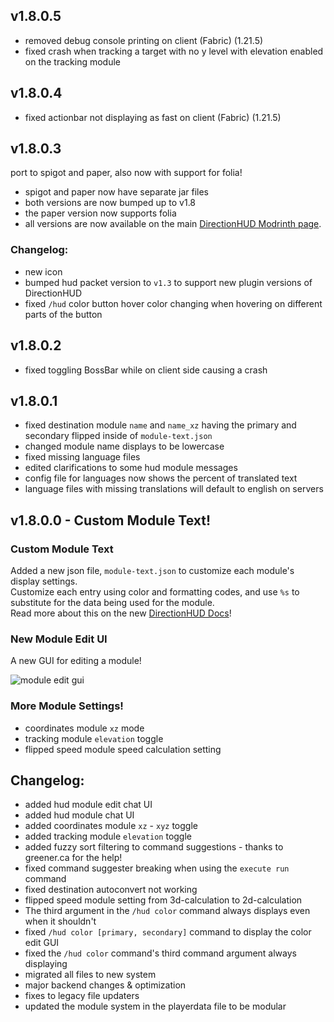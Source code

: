 ## v1.8.0.5
* removed debug console printing on client (Fabric) (1.21.5)
* fixed crash when tracking a target with no y level with elevation enabled on the tracking module

## v1.8.0.4
* fixed actionbar not displaying as fast on client (Fabric) (1.21.5)

## v1.8.0.3
port to spigot and paper, also now with support for folia!

* spigot and paper now have separate jar files
* both versions are now bumped up to v1.8
* the paper version now supports folia
* all versions are now available on the main [DirectionHUD Modrinth page](https://modrinth.com/mod/directionhud).

### Changelog:
* new icon
* bumped hud packet version to `v1.3` to support new plugin versions of DirectionHUD
* fixed `/hud` color button hover color changing when hovering on different parts of the button

## v1.8.0.2
* fixed toggling BossBar while on client side causing a crash

## v1.8.0.1
* fixed destination module `name` and `name_xz` having the primary and secondary flipped inside of `module-text.json`
* changed module name displays to be lowercase
* fixed missing language files
* edited clarifications to some hud module messages
* config file for languages now shows the percent of translated text
* language files with missing translations will default to english on servers

## v1.8.0.0 - Custom Module Text!

### Custom Module Text
Added a new json file, `module-text.json` to customize each module's display settings.
\
Customize each entry using color and formatting codes, and use `%s` to substitute for the data being used for the module.
\
Read more about this on the new [DirectionHUD Docs](https://oth3r.github.io/DirectionHUD/module-text-json.html)!

### New Module Edit UI
A new GUI for editing a module!

![module edit gui](https://oth3r.github.io/images/mods/directionhud/1.8/module_edit.png)

### More Module Settings!
* coordinates module `xz` mode
* tracking module `elevation` toggle
* flipped speed module speed calculation setting

## Changelog:

* added hud module edit chat UI
* added hud module chat UI
* added coordinates module `xz` - `xyz` toggle
* added tracking module `elevation` toggle
* added fuzzy sort filtering to command suggestions - thanks to greener.ca for the help!
* fixed command suggester breaking when using the `execute run` command
* fixed destination autoconvert not working
* flipped speed module setting from 3d-calculation to 2d-calculation
* The third argument in the `/hud color` command always displays even when it shouldn't
* fixed `/hud color [primary, secondary]` command to display the color edit GUI
* fixed the `/hud color` command's third command argument always displaying
* migrated all files to new system
* major backend changes & optimization
* fixes to legacy file updaters
* updated the module system in the playerdata file to be modular
